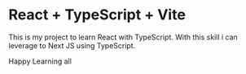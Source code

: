 # React + TypeScript + Vite

This is my project to learn React with TypeScript.
With this skill i can leverage to Next JS using TypeScript.

Happy Learning all
